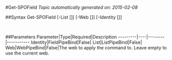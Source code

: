 #Get-SPOField
*Topic automatically generated on: 2015-02-08*


##Syntax
    Get-SPOField [-List [<ListPipeBind>]] [-Web [<WebPipeBind>]] [-Identity [<FieldPipeBind>]]

&nbsp;

##Parameters
Parameter|Type|Required|Description
---------|----|--------|-----------
Identity|FieldPipeBind|False|
List|ListPipeBind|False|
Web|WebPipeBind|False|The web to apply the command to. Leave empty to use the current web.
